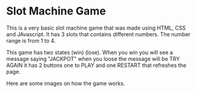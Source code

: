 # Slot Machine Game

This is a very basic slot machine game that was made using HTML, CSS and JAvascript.
It has 3 slots that contains different numbers. The number range is from 1 to 4.

This game has two states (win)  (lose). When you win you will see a message saying "JACKPOT" when you loose the message will be TRY AGAIN
it has 2 buttons one to PLAY and one RESTART that refreshes the page.

Here are some images on how the game works.
